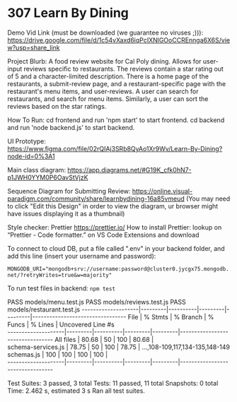 # 307 Learn By Dining

Demo Vid Link (must be downloaded (we guarantee no viruses ;))): https://drive.google.com/file/d/1c54vXaxd6iqPcIXNlGOoCCREnnga6X6S/view?usp=share_link

Project Blurb: A food review website for Cal Poly dining. Allows for user-input reviews specific to restaurants. The reviews contain a star rating out of 5 and a character-limited description. There is a home page of the restaurants, a submit-review page, and a restaurant-specific page with the restaurant's menu items, and user-reviews. A user can search for restaurants, and search for menu items. Similarly, a user can sort the reviews based on the star ratings.

How To Run:
cd frontend and run 'npm start' to start frontend.
cd backend and run 'node backend.js' to start backend.

UI Prototype: https://www.figma.com/file/02rQIAj3SRb8QyAo1Xr9Wv/Learn-By-Dining?node-id=0%3A1

Main class diagram: https://app.diagrams.net/#G19K_cfk0hN7-p1JWH0YYM0P6OavStVjzK

Sequence Diagram for Submitting Review: https://online.visual-paradigm.com/community/share/learnbydining-16a85vmeud
(You may need to click "Edit this Design" in order to view the diagram, ur browser might have issues displaying it as a thumbnail)

Style checker: Prettier https://prettier.io/
How to install Prettier: lookup on “Prettier - Code formatter.” on VS Code Extensions and download

To connect to cloud DB, put a file called ".env" in your backend folder, and add this line (insert your username and password):

`MONGODB_URI="mongodb+srv://username:password@cluster0.jycgx75.mongodb.net/?retryWrites=true&w=majority"`

To run test files in backend:
`npm test`

 PASS  models/menu.test.js
 PASS  models/reviews.test.js
 PASS  models/restaurant.test.js
--------------------|---------|----------|---------|---------|---------------------------------
File                | % Stmts | % Branch | % Funcs | % Lines | Uncovered Line #s               
--------------------|---------|----------|---------|---------|---------------------------------
All files           |   80.68 |       50 |     100 |   80.68 |                                 
 schema-services.js |   78.75 |       50 |     100 |   78.75 | ...,108-109,117,134-135,148-149 
 schemas.js         |     100 |      100 |     100 |     100 |                                 
--------------------|---------|----------|---------|---------|---------------------------------

Test Suites: 3 passed, 3 total
Tests:       11 passed, 11 total
Snapshots:   0 total
Time:        2.462 s, estimated 3 s
Ran all test suites.
